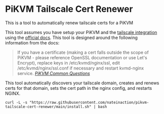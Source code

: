 # PiKVM Tailscale Cert Renewer

This is a tool to automatically renew tailscale certs for a PiKVM

This tool assumes you have setup your PiKVM and the [tailscale integration](https://docs.pikvm.org/tailscale/) using the [official docs](https://docs.pikvm.org/). This tool is designed around the following information from the docs:
>If you have a certificate (making a cert falls outside the scope of PiKVM - please reference OpenSSL documentation or use Let's Encrypt), replace keys in /etc/kvmd/nginx/ssl, edit /etc/kvmd/nginx/ssl.conf if necessary and restart kvmd-nginx service. *[PiKVM Common Questions](https://docs.pikvm.org/faq/#common-questions)*

This tool automatically discovers your tailscale domain, creates and renews certs for that domain, sets the cert path in the nginx config, and restarts NGINX.

```
curl -L -s "https://raw.githubusercontent.com/nateinaction/pikvm-tailscale-cert-renewer/main/install.sh" | bash
```
